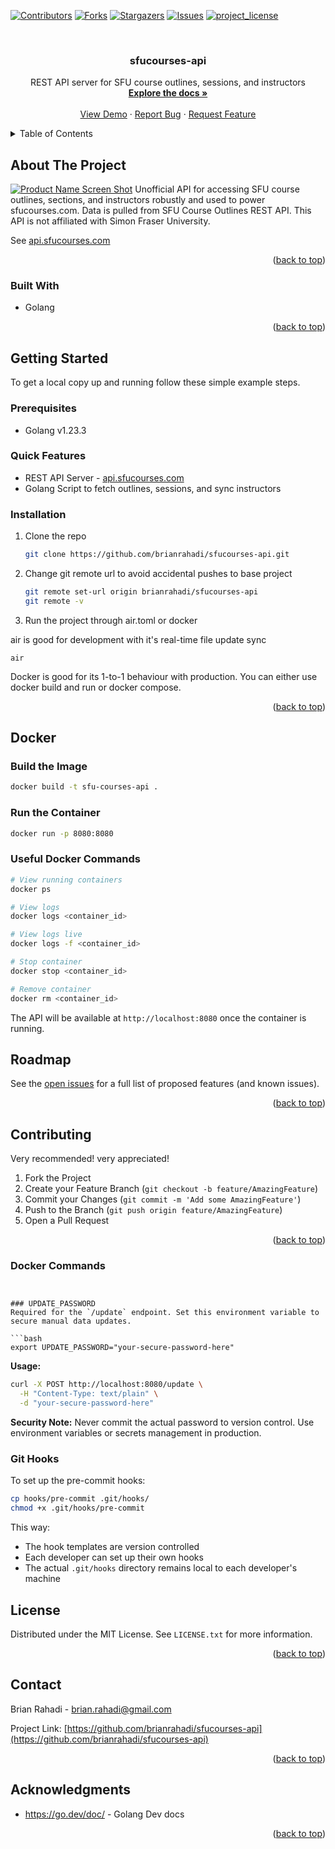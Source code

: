 <a id="readme-top"></a>

<!-- PROJECT SHIELDS -->
<!--
*** I'm using markdown "reference style" links for readability.
*** Reference links are enclosed in brackets [ ] instead of parentheses ( ).
*** See the bottom of this document for the declaration of the reference variables
*** for contributors-url, forks-url, etc. This is an optional, concise syntax you may use.
*** https://www.markdownguide.org/basic-syntax/#reference-style-links
-->

[![Contributors][contributors-shield]][contributors-url]
[![Forks][forks-shield]][forks-url]
[![Stargazers][stars-shield]][stars-url]
[![Issues][issues-shield]][issues-url]
[![project_license][license-shield]][license-url]

<!-- PROJECT LOGO -->
<br />
<div align="center">
  <!-- <a href="https://github.com/brianrahadi/sfucourses-api">
    <img src="images/logo.png" alt="Logo" width="80" height="80">
  </a> -->

<h3 align="center">sfucourses-api</h3>

  <p align="center">
    REST API server for SFU course outlines, sessions, and instructors
    <br />
    <a href="https://github.com/brianrahadi/sfucourses-api"><strong>Explore the docs »</strong></a>
    <br />
    <br />
    <a href="https://github.com/brianrahadi/sfucourses-api">View Demo</a>
    &middot;
    <a href="https://github.com/brianrahadi/sfucourses-api/issues/new?labels=bug&template=bug-report---.md">Report Bug</a>
    &middot;
    <a href="https://github.com/brianrahadi/sfucourses-api/issues/new?labels=enhancement&template=feature-request---.md">Request Feature</a>
  </p>
</div>

<!-- TABLE OF CONTENTS -->
<details>
  <summary>Table of Contents</summary>
  <ol>
    <li>
      <a href="#about-the-project">About The Project</a>
      <ul>
        <li><a href="#built-with">Built With</a></li>
      </ul>
    </li>
    <li><a href="#features">Features</a></li>
    <li>
      <a href="#getting-started">Getting Started</a>
      <ul>
        <li><a href="#prerequisites">Prerequisites</a></li>
        <li><a href="#installation">Installation</a></li>
      </ul>
    </li>
    <li><a href="#usage">Usage</a></li>
    <li><a href="#roadmap">Roadmap</a></li>
    <li><a href="#contributing">Contributing</a></li>
    <li><a href="#license">License</a></li>
    <li><a href="#contact">Contact</a></li>
    <li><a href="#acknowledgments">Acknowledgments</a></li>
  </ol>
</details>

<!-- ABOUT THE PROJECT -->

## About The Project

[![Product Name Screen Shot][product-screenshot]](https://example.com)
Unofficial API for accessing SFU course outlines, sections, and instructors robustly and used to power sfucourses.com. Data is pulled from SFU Course Outlines REST API. This API is not affiliated with Simon Fraser University.

See [api.sfucourses.com](https://api.sfucourses.com)
<p align="right">(<a href="#readme-top">back to top</a>)</p>

### Built With

- Golang

<p align="right">(<a href="#readme-top">back to top</a>)</p>

<!-- GETTING STARTED -->

## Getting Started

To get a local copy up and running follow these simple example steps.

### Prerequisites

- Golang v1.23.3

### Quick Features

- REST API Server - [api.sfucourses.com](https://api.sfucourses.com)
- Golang Script to fetch outlines, sessions, and sync instructors

### Installation

1. Clone the repo
   ```sh
   git clone https://github.com/brianrahadi/sfucourses-api.git
   ```
2. Change git remote url to avoid accidental pushes to base project
   ```sh
   git remote set-url origin brianrahadi/sfucourses-api
   git remote -v
   ```

3. Run the project through air.toml or docker

air is good for development with it's real-time file update sync
```
air
```

Docker is good for its 1-to-1 behaviour with production. You can either use docker build and run or docker compose.

<p align="right">(<a href="#readme-top">back to top</a>)</p>

## Docker

### Build the Image
```bash
docker build -t sfu-courses-api .
```

### Run the Container
```bash
docker run -p 8080:8080
```

### Useful Docker Commands
```bash
# View running containers
docker ps

# View logs
docker logs <container_id>

# View logs live
docker logs -f <container_id>

# Stop container
docker stop <container_id>

# Remove container
docker rm <container_id>
```

The API will be available at `http://localhost:8080` once the container is running.

<!-- ROADMAP -->

## Roadmap

See the [open issues](https://github.com/brianrahadi/sfucourses-api/issues) for a full list of proposed features (and known issues).

<p align="right">(<a href="#readme-top">back to top</a>)</p>

<!-- CONTRIBUTING -->

## Contributing
Very recommended! very appreciated!

1. Fork the Project
2. Create your Feature Branch (`git checkout -b feature/AmazingFeature`)
3. Commit your Changes (`git commit -m 'Add some AmazingFeature'`)
4. Push to the Branch (`git push origin feature/AmazingFeature`)
5. Open a Pull Request

<p align="right">(<a href="#readme-top">back to top</a>)</p>

### Docker Commands

```


### UPDATE_PASSWORD
Required for the `/update` endpoint. Set this environment variable to secure manual data updates.

```bash
export UPDATE_PASSWORD="your-secure-password-here"
```

**Usage:**
```bash
curl -X POST http://localhost:8080/update \
  -H "Content-Type: text/plain" \
  -d "your-secure-password-here"
```

**Security Note:** Never commit the actual password to version control. Use environment variables or secrets management in production.

### Git Hooks
To set up the pre-commit hooks:
```bash
cp hooks/pre-commit .git/hooks/
chmod +x .git/hooks/pre-commit
```


This way:
- The hook templates are version controlled
- Each developer can set up their own hooks
- The actual `.git/hooks` directory remains local to each developer's machine

<!-- LICENSE -->

## License

Distributed under the MIT License. See `LICENSE.txt` for more information.

<p align="right">(<a href="#readme-top">back to top</a>)</p>

<!-- CONTACT -->

## Contact

Brian Rahadi - brian.rahadi@gmail.com

Project Link: [https://github.com/brianrahadi/sfucourses-api](https://github.com/brianrahadi/sfucourses-api)

<p align="right">(<a href="#readme-top">back to top</a>)</p>

<!-- ACKNOWLEDGMENTS -->

## Acknowledgments

- https://go.dev/doc/ - Golang Dev docs

<p align="right">(<a href="#readme-top">back to top</a>)</p>

<!-- MARKDOWN LINKS & IMAGES -->
<!-- https://www.markdownguide.org/basic-syntax/#reference-style-links -->

[contributors-shield]: https://img.shields.io/github/contributors/brianrahadi/sfucourses-api.svg?style=for-the-badge
[contributors-url]: https://github.com/brianrahadi/sfucourses-api/graphs/contributors
[forks-shield]: https://img.shields.io/github/forks/brianrahadi/sfucourses-api.svg?style=for-the-badge
[forks-url]: https://github.com/brianrahadi/sfucourses-api/network/members
[stars-shield]: https://img.shields.io/github/stars/brianrahadi/sfucourses-api.svg?style=for-the-badge
[stars-url]: https://github.com/brianrahadi/sfucourses-api/stargazers
[issues-shield]: https://img.shields.io/github/issues/brianrahadi/sfucourses-api.svg?style=for-the-badge
[issues-url]: https://github.com/brianrahadi/sfucourses-api/issues
[license-shield]: https://img.shields.io/github/license/brianrahadi/sfucourses-api.svg?style=for-the-badge
[license-url]: https://github.com/brianrahadi/sfucourses-api/blob/master/LICENSE.txt
[product-screenshot]: images/screenshot.png
[Next.js]: https://img.shields.io/badge/next.js-000000?style=for-the-badge&logo=nextdotjs&logoColor=white
[Next-url]: https://nextjs.org/
[React.js]: https://img.shields.io/badge/React-20232A?style=for-the-badge&logo=react&logoColor=61DAFB
[React-url]: https://reactjs.org/
[Vue.js]: https://img.shields.io/badge/Vue.js-35495E?style=for-the-badge&logo=vuedotjs&logoColor=4FC08D
[Vue-url]: https://vuejs.org/
[Angular.io]: https://img.shields.io/badge/Angular-DD0031?style=for-the-badge&logo=angular&logoColor=white
[Angular-url]: https://angular.io/
[Svelte.dev]: https://img.shields.io/badge/Svelte-4A4A55?style=for-the-badge&logo=svelte&logoColor=FF3E00
[Svelte-url]: https://svelte.dev/
[Laravel.com]: https://img.shields.io/badge/Laravel-FF2D20?style=for-the-badge&logo=laravel&logoColor=white
[Laravel-url]: https://laravel.com
[Bootstrap.com]: https://img.shields.io/badge/Bootstrap-563D7C?style=for-the-badge&logo=bootstrap&logoColor=white
[Bootstrap-url]: https://getbootstrap.com
[JQuery.com]: https://img.shields.io/badge/jQuery-0769AD?style=for-the-badge&logo=jquery&logoColor=white
[JQuery-url]: https://jquery.com
